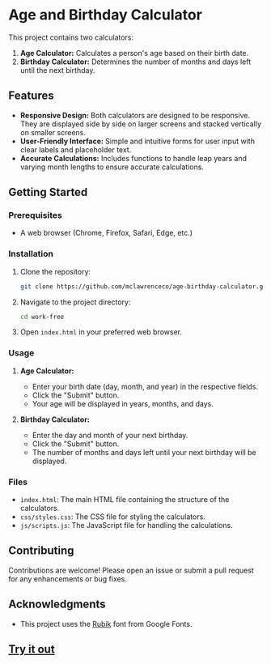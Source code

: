 # Age and Birthday Calculator

This project contains two calculators:

1. **Age Calculator:** Calculates a person's age based on their birth date.
2. **Birthday Calculator:** Determines the number of months and days left until the next birthday.

## Features

- **Responsive Design:** Both calculators are designed to be responsive. They are displayed side by side on larger screens and stacked vertically on smaller screens.
- **User-Friendly Interface:** Simple and intuitive forms for user input with clear labels and placeholder text.
- **Accurate Calculations:** Includes functions to handle leap years and varying month lengths to ensure accurate calculations.

## Getting Started

### Prerequisites

- A web browser (Chrome, Firefox, Safari, Edge, etc.)

### Installation

1. Clone the repository:
   ```sh
   git clone https://github.com/mclawrenceco/age-birthday-calculator.git
   ```

2. Navigate to the project directory:
   ```sh
   cd work-free
   ```

3. Open `index.html` in your preferred web browser.

### Usage

1. **Age Calculator:**
   - Enter your birth date (day, month, and year) in the respective fields.
   - Click the "Submit" button.
   - Your age will be displayed in years, months, and days.

2. **Birthday Calculator:**
   - Enter the day and month of your next birthday.
   - Click the "Submit" button.
   - The number of months and days left until your next birthday will be displayed.

### Files

- `index.html`: The main HTML file containing the structure of the calculators.
- `css/styles.css`: The CSS file for styling the calculators.
- `js/scripts.js`: The JavaScript file for handling the calculations.

## Contributing

Contributions are welcome! Please open an issue or submit a pull request for any enhancements or bug fixes.

## Acknowledgments

- This project uses the [Rubik](https://fonts.google.com/specimen/Rubik) font from Google Fonts.
## [Try it out](https://mclawrenceco.github.io/work-free/ "Click me! 🙃")
